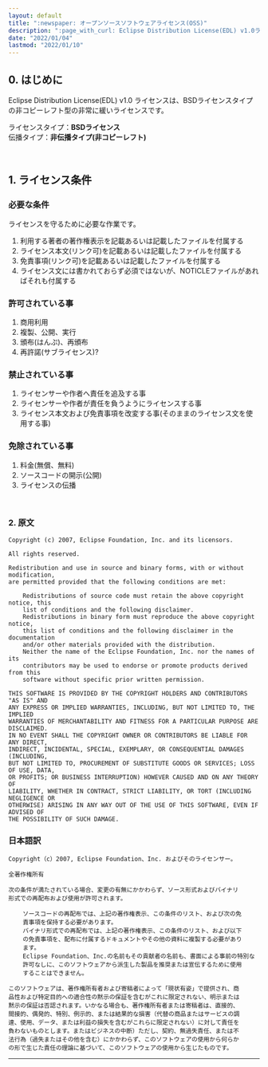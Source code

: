 ```yaml
---
layout: default
title: ":newspaper: オープンソースソフトウェアライセンス(OSS)"
description: ":page_with_curl: Eclipse Distribution License(EDL) v1.0ライセンス"
date: "2022/01/04"
lastmod: "2022/01/10"
---
```


## 0. はじめに
Eclipse Distribution License(EDL) v1.0 ライセンスは、BSDライセンスタイプの非コピーレフト型の非常に緩いライセンスです。  

ライセンスタイプ：**BSDライセンス**  
伝播タイプ：**非伝播タイプ(非コピーレフト)**  

<br />

## 1. ライセンス条件  
### 必要な条件  
ライセンスを守るために必要な作業です。  

1. 利用する著者の著作権表示を記載あるいは記載したファイルを付属する  
2. ライセンス本文(リンク可)を記載あるいは記載したファイルを付属する  
3. 免責事項(リンク可)を記載あるいは記載したファイルを付属する  
4. ライセンス文には書かれておらず必須ではないが、NOTICLEファイルがあればそれも付属する  

### 許可されている事  
1. 商用利用  
2. 複製、公開、実行  
3. 頒布(はんぷ)、再頒布  
4. 再許諾(サブライセンス)?  

### 禁止されている事
1. ライセンサーや作者へ責任を追及する事  
2. ライセンサーや作者が責任を負うようにライセンスする事  
3. ライセンス本文および免責事項を改変する事(そのままのライセンス文を使用する事)

### 免除されている事  
1. 料金(無償、無料)  
2. ソースコードの開示(公開)  
3. ライセンスの伝播  

<br />

### 2. 原文  

```
Copyright (c) 2007, Eclipse Foundation, Inc. and its licensors.

All rights reserved.

Redistribution and use in source and binary forms, with or without modification,
are permitted provided that the following conditions are met:

    Redistributions of source code must retain the above copyright notice, this 
    list of conditions and the following disclaimer.
    Redistributions in binary form must reproduce the above copyright notice, 
    this list of conditions and the following disclaimer in the documentation 
    and/or other materials provided with the distribution.
    Neither the name of the Eclipse Foundation, Inc. nor the names of its 
    contributors may be used to endorse or promote products derived from this 
    software without specific prior written permission. 

THIS SOFTWARE IS PROVIDED BY THE COPYRIGHT HOLDERS AND CONTRIBUTORS "AS IS" AND 
ANY EXPRESS OR IMPLIED WARRANTIES, INCLUDING, BUT NOT LIMITED TO, THE IMPLIED 
WARRANTIES OF MERCHANTABILITY AND FITNESS FOR A PARTICULAR PURPOSE ARE DISCLAIMED.
IN NO EVENT SHALL THE COPYRIGHT OWNER OR CONTRIBUTORS BE LIABLE FOR ANY DIRECT, 
INDIRECT, INCIDENTAL, SPECIAL, EXEMPLARY, OR CONSEQUENTIAL DAMAGES (INCLUDING, 
BUT NOT LIMITED TO, PROCUREMENT OF SUBSTITUTE GOODS OR SERVICES; LOSS OF USE, DATA, 
OR PROFITS; OR BUSINESS INTERRUPTION) HOWEVER CAUSED AND ON ANY THEORY OF 
LIABILITY, WHETHER IN CONTRACT, STRICT LIABILITY, OR TORT (INCLUDING NEGLIGENCE OR 
OTHERWISE) ARISING IN ANY WAY OUT OF THE USE OF THIS SOFTWARE, EVEN IF ADVISED OF 
THE POSSIBILITY OF SUCH DAMAGE.
```

### 日本語訳  

```
Copyright（c）2007, Eclipse Foundation、Inc. およびそのライセンサー。

全著作権所有

次の条件が満たされている場合、変更の有無にかかわらず、ソース形式およびバイナリ
形式での再配布および使用が許可されます。

    ソースコードの再配布では、上記の著作権表示、この条件のリスト、および次の免
    責事項を保持する必要があります。
    バイナリ形式での再配布では、上記の著作権表示、この条件のリスト、および以下
    の免責事項を、配布に付属するドキュメントやその他の資料に複製する必要があり
    ます。
    Eclipse Foundation、Inc.の名前もその貢献者の名前も、書面による事前の特別な
    許可なしに、このソフトウェアから派生した製品を推奨または宣伝するために使用
    することはできません。

このソフトウェアは、著作権所有者および寄稿者によって「現状有姿」で提供され、商
品性および特定目的への適合性の黙示の保証を含むがこれに限定されない、明示または
黙示の保証は否認されます。いかなる場合も、著作権所有者または寄稿者は、直接的、
間接的、偶発的、特別、例示的、または結果的な損害（代替の商品またはサービスの調
達、使用、データ、または利益の損失を含むがこれらに限定されない）に対して責任を
負わないものとします。またはビジネスの中断）ただし、契約、無過失責任、または不
法行為（過失またはその他を含む）にかかわらず、このソフトウェアの使用から何らか
の形で生じた責任の理論に基づいて、このソフトウェアの使用から生じたものです。
```

***
